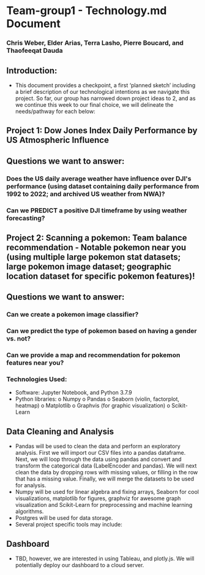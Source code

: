 # Team-group1  - Technology.md Document
### Chris Weber, Elder Arias, Terra Lasho, Pierre Boucard, and Thaofeeqat Dauda
## Introduction: 
- This document provides a checkpoint, a first ‘planned sketch’ including a brief description of our technological intentions as we navigate this project.  So far, our group has narrowed down project ideas to 2, and as we continue this week to our final choice, we will delineate the needs/pathway for each below:
## Project 1: Dow Jones Index Daily Performance by US Atmospheric Influence
## Questions we want to answer:
### Does the US daily average weather have influence over DJI's performance (using dataset containing daily performance from 1992 to 2022; and archived US weather from NWA)?
### Can we PREDICT a positive DJI timeframe by using weather forecasting?

## Project 2: Scanning a pokemon: Team balance recommendation - Notable pokemon near you (using multiple large pokemon stat datasets; large pokemon image dataset; geographic location dataset for specific pokemon features)!

## Questions we want to answer: 
### Can we create a pokemon image classifier?
### Can we predict the type of pokemon based on having a gender vs. not?
### Can we provide a map and recommendation for pokemon features near you?

### Technologies Used:
-	Software: Jupyter Notebook, and Python 3.7.9
-	Python libraries:
o	Numpy
o	Pandas
o	Seaborn (violin, factorplot, heatmap)
o	Matplotlib
o	Graphvis (for graphic visualization)
o	Scikit-Learn
## Data Cleaning and Analysis
-	Pandas will be used to clean the data and perform an exploratory analysis. First we will import our CSV files into a pandas dataframe. Next, we will loop through the data using pandas and convert and transform the categorical data (LabelEncoder and pandas). We will next clean the data by dropping rows with missing values, or filling in the row that has a missing value. Finally, we will merge the datasets to be used for analysis.
-	Numpy will be used for linear algebra and fixing arrays, Seaborn for cool visualizations, matplotlib for figures, graphviz for awesome graph visualization and Scikit-Learn for preprocessing and machine learning algorithms.
-	Postgres will be used for data storage.
-	Several project specific tools may include:

## Dashboard
-	TBD, however, we are interested in using Tableau, and plotly.js. We will potentially deploy our dashboard to a cloud server.
